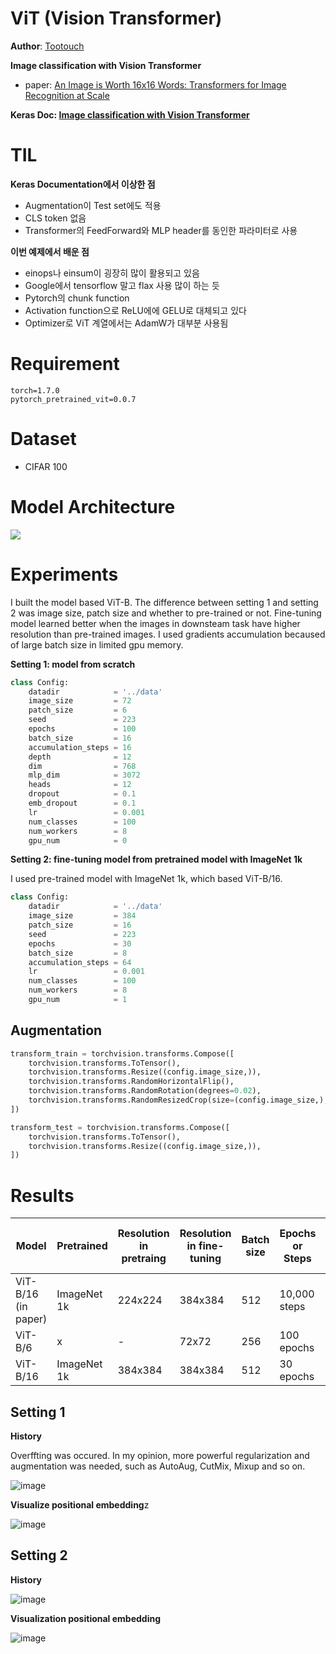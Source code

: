 # ViT (Vision Transformer)

**Author**: [Tootouch](https://github.com/TooTouch)

**Image classification with Vision Transformer**

- paper: [An Image is Worth 16x16 Words: Transformers for Image Recognition at Scale](https://arxiv.org/abs/2010.11929)


**Keras Doc: [Image classification with Vision Transformer](https://keras.io/examples/vision/image_classification_with_vision_transformer/)**

# TIL

**Keras Documentation에서 이상한 점**

- Augmentation이 Test set에도 적용
- CLS token 없음
- Transformer의 FeedForward와 MLP header를 동인한 파라미터로 사용

**이번 예제에서 배운 점**

- einops나 einsum이 굉장히 많이 활용되고 있음
- Google에서 tensorflow 말고 flax 사용 많이 하는 듯
- Pytorch의 chunk function
- Activation function으로 ReLU에에 GELU로 대체되고 있다
- Optimizer로 ViT 계열에서는 AdamW가 대부분 사용됨

# Requirement

```
torch=1.7.0
pytorch_pretrained_vit=0.0.7
```

# Dataset

- CIFAR 100 

# Model Architecture

![](https://camo.githubusercontent.com/8798b9bd20667947ec2ef5f2a1ae51b927377413/68747470733a2f2f757365722d696d616765732e67697468756275736572636f6e74656e742e636f6d2f33373635343031332f3132343236343033382d66383135646430302d646236652d313165622d383034322d6131323065383230613832332e706e67)

# Experiments

I built the model based ViT-B. The difference between setting 1 and setting 2 was image size, patch size and whether to pre-trained or not. Fine-tuning model learned better when the images in downsteam task have higher resolution than pre-trained images. I used gradients accumulation becaused of large batch size in limited gpu memory.

**Setting 1: model from scratch**

```python
class Config:
    datadir            = '../data'
    image_size         = 72
    patch_size         = 6
    seed               = 223
    epochs             = 100
    batch_size         = 16
    accumulation_steps = 16
    depth              = 12
    dim                = 768 
    mlp_dim            = 3072
    heads              = 12
    dropout            = 0.1
    emb_dropout        = 0.1
    lr                 = 0.001
    num_classes        = 100
    num_workers        = 8
    gpu_num            = 0
```

**Setting 2: fine-tuning model from pretrained model with ImageNet 1k**

I used pre-trained model with ImageNet 1k, which based ViT-B/16.

```python
class Config:
    datadir            = '../data'
    image_size         = 384
    patch_size         = 16
    seed               = 223
    epochs             = 30
    batch_size         = 8
    accumulation_steps = 64
    lr                 = 0.001
    num_classes        = 100
    num_workers        = 8
    gpu_num            = 1
```

## Augmentation

```python
transform_train = torchvision.transforms.Compose([
    torchvision.transforms.ToTensor(),
    torchvision.transforms.Resize((config.image_size,)),
    torchvision.transforms.RandomHorizontalFlip(),
    torchvision.transforms.RandomRotation(degrees=0.02),
    torchvision.transforms.RandomResizedCrop(size=(config.image_size,), scale=(0.8,1), ratio=(1,1.)),
])

transform_test = torchvision.transforms.Compose([
    torchvision.transforms.ToTensor(),
    torchvision.transforms.Resize((config.image_size,)),
])
```


# Results

Model | Pretrained | Resolution in pretraing | Resolution in fine-tuning | Batch size | Epochs or Steps | Top-1 Acc % (train) | Top-1 Acc % (test) | Top-5 Acc % (test)
---|---|---|---|---|---|---|---|---
ViT-B/16<br>(in paper) | ImageNet 1k | 224x224 | 384x384 | 512 | 10,000 steps | - |  87.13 | - 
ViT-B/6 | x | - | 72x72 | 256 | 100 epochs | 82.83 | 23.93 | 49.68
ViT-B/16 | ImageNet 1k | 384x384 | 384x384 | 512 | 30 epochs | 86.79 | 86.54 | 98.17

## Setting 1

**History**

Overffting was occured. In my opinion, more powerful regularization and augmentation was needed, such as AutoAug, CutMix, Mixup and so on.

![image](https://user-images.githubusercontent.com/37654013/124404516-3cbf9500-dd76-11eb-99e7-09dad0b9c22a.png)

**Visualize positional embedding**z

![image](https://user-images.githubusercontent.com/37654013/124404648-c8392600-dd76-11eb-9550-65b5809312bc.png)


## Setting 2

**History**

![image](https://user-images.githubusercontent.com/37654013/124405621-16035d80-dd7a-11eb-9e19-8b6a413bedc6.png)

**Visualization positional embedding**

![image](https://user-images.githubusercontent.com/37654013/124404695-ffa7d280-dd76-11eb-9eee-687123e9b761.png)
